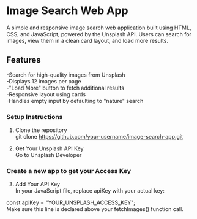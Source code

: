 # Image Search Web App

A simple and responsive image search web application built using HTML, CSS, and JavaScript, powered by the Unsplash API. Users can search for images, view them in a clean card layout, and load more results.

## Features

-Search for high-quality images from Unsplash<br>
-Displays 12 images per page<br>
-"Load More" button to fetch additional results<br>
-Responsive layout using cards<br>
-Handles empty input by defaulting to "nature" search<br>

### Setup Instructions

1. Clone the repository<br>
   git clone https://github.com/your-username/image-search-app.git<br>

2. Get Your Unsplash API Key<br>
   Go to Unsplash Developer<br>

### Create a new app to get your Access Key

3. Add Your API Key<br>
   In your JavaScript file, replace apiKey with your actual key:<br>

const apiKey = "YOUR_UNSPLASH_ACCESS_KEY";<br>
Make sure this line is declared above your fetchImages() function call.<br>

